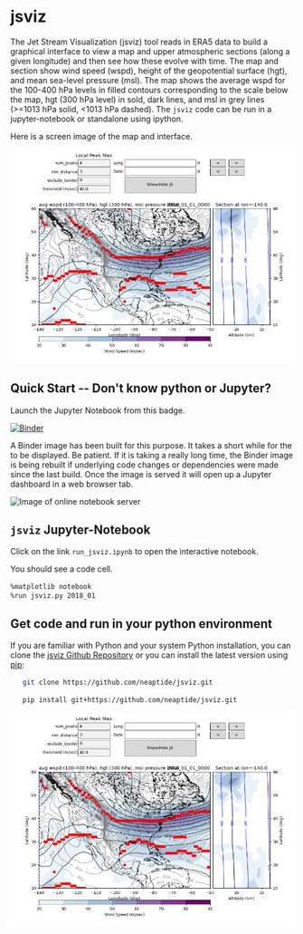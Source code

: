 # jsviz
The Jet Stream Visualization (jsviz) tool reads in ERA5 data to build a graphical interface to view a map and upper atmospheric sections (along a given longitude) and then see how these evolve with time.  The map and section show wind speed (wspd), height of the geopotential surface (hgt), and mean sea-level pressure (msl). The map shows the average wspd for the 100-400 hPa levels in filled contours corresponding to the scale below the map, hgt (300 hPa level) in sold, dark lines, and msl in grey lines (>=1013 hPa solid, <1013 hPa dashed).  The `jsviz` code can be run in a jupyter-notebook or standalone using ipython.

Here is a screen image of the map and interface. 

[![Image of jsviz window](https://github.com/neaptide/jsviz/blob/master/run_jsviz_ipynb.png)](https://mybinder.org/v2/gh/neaptide/jsviz/master)

## Quick Start -- Don't know python or Jupyter?
Launch the Jupyter Notebook from this badge.

[![Binder](https://mybinder.org/badge_logo.svg)](https://mybinder.org/v2/gh/neaptide/jsviz/master?filepath=run_jsviz.ipynb) 

A Binder image has been built for this purpose. It takes a short while for the  to be displayed.  Be patient. If it is taking a really long time, the Binder image is being rebuilt if underlying code changes or dependencies were made since the last build. Once the image is served it will open up a Jupyter dashboard in a web browser tab.

![Image of online notebook server]()

## `jsviz` Jupyter-Notebook

Click on the link `run_jsviz.ipynb` to open the interactive notebook.  

You should see a code cell.

```
%matplotlib notebook
%run jsviz.py 2018_01
```

## Get code and run in your python environment 

If you are familiar with Python and your system Python installation, you can clone the [jsviz Github Repository](https://github.com/neaptide/jsviz) or you can install the latest version using [pip](http://pypi.python.org/pypi/pip):

```bash
   git clone https://github.com/neaptide/jsviz.git
```

```bash
   pip install git+https://github.com/neaptide/jsviz.git
```

[![Image of jsviz window](https://github.com/neaptide/jsviz/blob/master/run_jsviz_ipynb.png)](https://mybinder.org/v2/gh/neaptide/jsviz/master)
